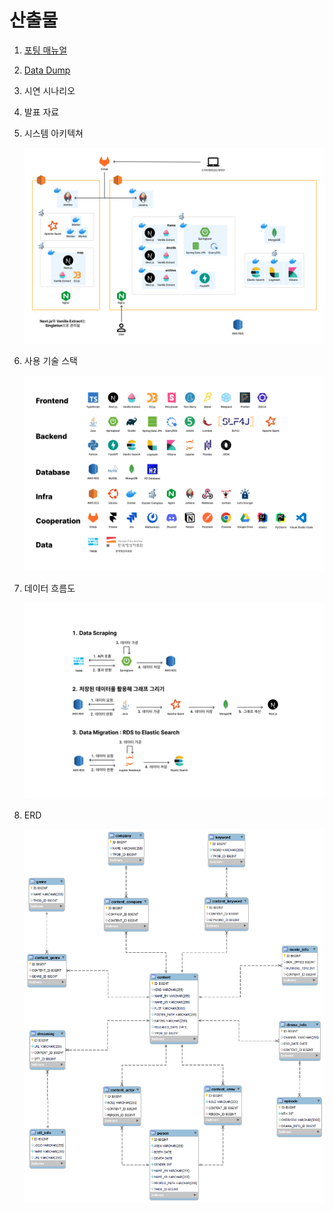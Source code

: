 # 산출물

1. [포팅 매뉴얼](./porting-manual/porting-manual.md)

2. [Data Dump](./data-dump/README.md)

3. 시연 시나리오

4. 발표 자료

5. 시스템 아키텍쳐

    ![시스템 아키텍쳐](./img/system-architecture.png)

6. 사용 기술 스택

    ![사용 기술 스택](./img/tools.png)

7. 데이터 흐름도

    ![데이터 흐름도](./img/data-flow.png)

8. ERD

    ![ERD](./img/erd.png)